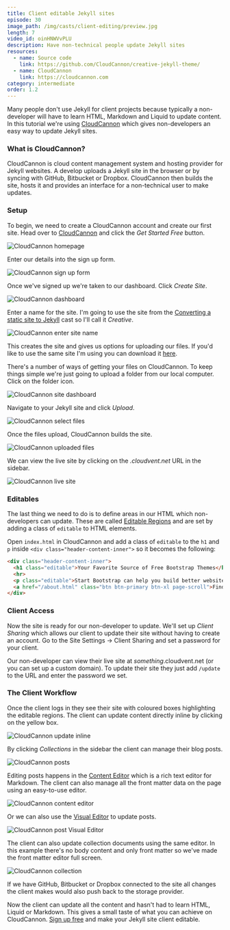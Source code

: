 ```yaml
---
title: Client editable Jekyll sites
episode: 30
image_path: /img/casts/client-editing/preview.jpg
length: 7
video_id: oinHNWVvPLU
description: Have non-technical people update Jekyll sites
resources:
  - name: Source code
    link: https://github.com/CloudCannon/creative-jekyll-theme/
  - name: CloudCannon
    link: https://cloudcannon.com
category: intermediate
order: 1.2
---
```

Many people don't use Jekyll for client projects because typically a non-developer will have to learn HTML, Markdown and Liquid to update content. In this tutorial we're using [CloudCannon](https://cloudcannon.com) which gives non-developers an easy way to update Jekyll sites.

### What is CloudCannon?

CloudCannon is cloud content management system and hosting provider for Jekyll websites. A develop uploads a Jekyll site in the browser or by syncing with GitHub, Bitbucket or Dropbox. CloudCannon then builds the site, hosts it and provides an interface for a non-technical user to make updates.

### Setup

To begin, we need to create a CloudCannon account and create our first site. Head over to [CloudCannon](https://cloudcannon.com) and click the *Get Started Free* button.

![CloudCannon homepage](/img/casts/client-editing/cloudcannon-homepage.png)

Enter our details into the sign up form.

![CloudCannon sign up form](/img/casts/client-editing/sign-up.png)

Once we've signed up we're taken to our dashboard. Click *Create Site*.

![CloudCannon dashboard](/img/casts/client-editing/dashboard.png)

Enter a name for the site. I'm going to use the site from the [Converting a static site to Jekyll](/jekyll-casts/converting-a-static-site-to-jekyll/) cast so I'll call it *Creative*.

![CloudCannon enter site name](/img/casts/client-editing/enter-site-name.png)

This creates the site and gives us options for uploading our files. If you'd like to use the same site I'm using you can download it [here](https://github.com/CloudCannon/creative-jekyll-theme/archive/master.zip).

There's a number of ways of getting your files on CloudCannon. To keep things simple we're just going to upload a folder from our local computer. Click on the folder icon.

![CloudCannon site dashboard](/img/casts/client-editing/site-dashboard.png)

Navigate to your Jekyll site and click *Upload*.

![CloudCannon select files](/img/casts/client-editing/select-files.png)

Once the files upload, CloudCannon builds the site.

![CloudCannon uploaded files](/img/casts/client-editing/uploaded-files.png)

We can view the live site by clicking on the _.cloudvent.net_ URL in the sidebar.

![CloudCannon live site](/img/casts/client-editing/creative-template.png)

### Editables

The last thing we need to do is to define areas in our HTML which non-developers can update. These are called [Editable Regions](https://docs.cloudcannon.com/editing/editable-regions/) and are set by adding a class of `editable` to HTML elements.

Open `index.html` in CloudCannon and add a class of `editable` to the `h1` and `p` inside `<div class="header-content-inner">` so it becomes the following:

~~~ html
<div class="header-content-inner">
  <h1 class="editable">Your Favorite Source of Free Bootstrap Themes</h1>
  <hr>
  <p class="editable">Start Bootstrap can help you build better websites using the Bootstrap CSS framework! Just download your template and start going, no strings attached!</p>
  <a href="/about.html" class="btn btn-primary btn-xl page-scroll">Find Out More</a>
</div>
~~~

### Client Access

Now the site is ready for our non-developer to update. We'll set up _Client Sharing_ which allows our client to update their site without having to create an account. Go to the Site Settings -> Client Sharing and set a password for your client.

Our non-developer can view their live site at _something_.cloudvent.net (or you can set up a custom domain). To update their site they just add `/update` to the URL and enter the password we set.

### The Client Workflow
Once the client logs in they see their site with coloured boxes highlighting the editable regions. The client can update content directly inline by clicking on the yellow box.

![CloudCannon update inline](/img/casts/client-editing/update-inline.png)

By clicking _Collections_ in the sidebar the client can manage their blog posts.

![CloudCannon posts](/img/casts/client-editing/posts.png)

Editing posts happens in the [Content Editor](https://docs.cloudcannon.com/editing/content-editor/) which is a rich text editor for Markdown. The client can also manage all the front matter data on the page using an easy-to-use editor.

![CloudCannon content editor](/img/casts/client-editing/content-editor.png)

Or we can also use the [Visual Editor](https://docs.cloudcannon.com/editing/visual-editor/) to update posts.

![CloudCannon post Visual Editor](/img/casts/client-editing/blog-visual-editor.png)

The client can also update collection documents using the same editor. In this example there's no body content and only front matter so we've made the front matter editor full screen.

![CloudCannon collection](/img/casts/client-editing/collection.png)

If we have GitHub, Bitbucket or Dropbox connected to the site all changes the client makes would also push back to the storage provider.

Now the client can update all the content and hasn't had to learn HTML, Liquid or Markdown. This gives a small taste of what you can achieve on CloudCannon. [Sign up free](https://app.cloudcannon.com/users/sign_up) and make your Jekyll site client editable.
